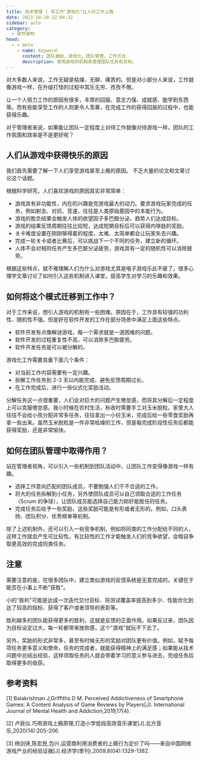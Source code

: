 ```yaml
---
title: 技术管理 | 将工作"游戏化"让人对工作上瘾
date: 2023-10-20 22:04:32
sidebar: auto
category: 
  - 软件架构
head:
  - - meta
    - name: keyword
      content: 团队激励，游戏化，团队管理，工作方法
      description: 使用游戏的机制来管理团队任务和目标。
---
```


对大多数人来说，工作无疑是枯燥、无聊、痛苦的。但是对小部分人来说，工作就像游戏一样，在升级打怪的过程中其乐无穷、孜孜不倦。

让一个人努力工作的原因有很多，丰厚的回报、意志力强、成就感、能学到东西等。而有些能享受工作的人则更令人羡慕，在完成工作的获得回报的过程中，也能获得乐趣。

对于管理者来说，如果能让团队一定程度上对待工作就像对待游戏一样，团队的工作氛围和效率是不是更好呢？

## 人们从游戏中获得快乐的原因

我们首先需要了解一下人们享受游戏甚至上瘾的原因。 不乏大量的论文和文章讨论这个话题。

根据科学研究，人们喜欢游戏的原因其实非常简单：

- 游戏具有非功能性，内在的兴趣是完游戏最大的动力。要求游戏玩家完成的任务，例如射击、对抗、竞速，往往是人类原始基因中的本能行为。
- 游戏的胜负结果会触发人体的欲望因子多巴胺分泌，趋势人们达成目标。
- 游戏的结果反馈周期往往比较短，达成短期目标后可以获得内啡肽的奖励。
- 关卡难度设置在刚刚够得着的程度，太难、太简单都会让玩家失去兴趣。
- 完成一轮关卡或者比赛后，可以挑战下一个不同的任务，建立新的循环。
- 人体不会对相同任务产生多巴胺分泌疲劳，游戏具有一定的随机性可以消除疲劳。

根据这些特点，就不难理解人们为什么对游戏尤其是电子游戏乐此不疲了。很多心理学文章讨论了如何引入这些机制进入课堂，提高学生对学习的乐趣和效果。

## 如何将这个模式迁移到工作中？

对于工作来说，想引入游戏的机制有一些困难。原因在于，工作具有较强的功利性、随机性不强。但是好在软件开发的工作在部分场景中满足上面这些特点。

- 软件开发有点像解谜游戏，每一个需求就是一道困难的问题。
- 软件开发的过程重复性不高，可以消除多巴胺疲劳。
- 软件开发任务是可以被分解的。

游戏化工作需要具备下面几个条件：

- 对当前工作内容需要有一定兴趣。
- 拆解工作任务到 2-3 天以内能完成，避免反馈周期过长。
- 在工作完成后，进行一些仪式化奖励活动。

分解任务这一点很重要，人们会对巨大的问题产生倦怠感，而将其分解后一定程度上可以克服倦怠感。我小时候在农村生活，秋收时需要手工对玉米脱粒。家里大人往往不会给小孩分配非常多任务，往往拿出一小份玉米，完成后给一些零食奖励再拿一些出来。虽然玉米脱粒是一件非常枯燥的工作，但是每完成阶段性任务后都能获得奖励，还是非常愉快。

## 如何在团队管理中取得作用？

站在管理者视角，可以引入一些机制到团队活动中，让团队工作变得像游戏一样有趣。

- 选择工作意向匹配的团队成员，不要勉强人们干不合适的工作。
- 将大的任务拆解到小任务，另外使团队成员可以自己领取合适的工作任务（Scrum 的争球），让团队成员能选择自己能力刚好能胜任的任务。
- 完成任务后给予一些奖励，这些奖励可能是有形或者无形的。例如，口头表扬、团队积分、优秀榜单等机制。

除了上述机制外，还可以引入一些竞争机制，例如将同类的工作分配给不同的人，这样工作就会产生可比较性。有比较性的工作才能触发人们的竞争欲望，会暗自争取更高效的完成同类任务。

## 注意

需要注意的是，在很多团队中，建立类似游戏的反馈系统是无意完成的，关键在于能否在小事上不断"获胜"。

小的"胜利"可能是达成一次迭代交付目标、将测试覆盖率提高到多少、性能优化到达了较高的指标、获得了客户或者领导的表彰等。

胜利越多的团队能获得更多的胜利，这就是反馈的正面作用。如果反过来，团队因为目标设定过大，每一轮都带来挫败感，这个"游戏"就玩不下去了。

另外，奖励的形式非常多，甚至有时候无形的奖励对团队更有价值。例如，赋予每项任务更多意义和使命，任务的完成者，就能获得精神上的满足感；如果能从技术问题中总结出经验，这样领取任务的人就会带着学习的意义参与进去，完成任务后取得更多的收获。

## 参考资料

[1] Balakrishnan J,Griffiths D M. Perceived Addictiveness of Smartphone Games: A Content Analysis of Game Reviews by Players[J]. International Journal of Mental Health and Addiction,2019,17(4).

[2] 卢辰仪.巧用游戏上瘾原理,打造小学低段高效音乐课堂[J].北方音乐,2020(14):205-206.

[3] 杨剑侠,陈宏民,包兴.运营商利用消费者的上瘾行为定价了吗——来自中国网络游戏产业的经验证据[J].经济学(季刊),2009,8(04):1329-1382.
